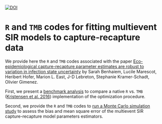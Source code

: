 [![DOI](https://zenodo.org/badge/122840016.svg)](https://zenodo.org/badge/latestdoi/122840016)



# `R` and `TMB` codes for fitting multievent SIR models to capture-recapture data

We provide here the `R` and `TMB` codes associated with the paper [Eco-epidemiological capture-recapture parameter estimates are robust to variation in infection state uncertainty](https://www.frontiersin.org/articles/10.3389/fvets.2018.00197/full) by Sarah Benhaiem, Lucile Marescot, Heribert Hofer, Marion L. East, J-D Lebreton, Stephanie Kramer-Schadt, Olivier Gimenez.

First, we present a [benchmark analysis](https://github.com/oliviergimenez/sir_multievent/blob/master/benchmarking_MECMR.md) to compare a native `R` vs. `TMB` ([Kristensen et al. 2016](https://www.jstatsoft.org/article/view/v070i05)) implementation of the optimization procedure.

Second, we provide the `R` and `TMB` codes to [run a Monte Carlo simulation study](https://github.com/oliviergimenez/sir_multievent/blob/master/biasandmse_on%20R_with%20recovery%20probability.R) to assess the bias and mean square error of the multievent SIR capture-recapture model parameters estimators.
